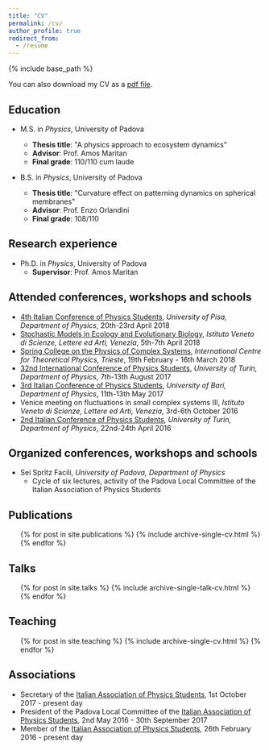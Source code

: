 ```yaml
---
title: "CV"
permalink: /cv/
author_profile: true
redirect_from:
  - /resume
---
```


{% include base_path %}

You can also download my CV as a [pdf file](/files/CV_Pacciani.pdf).

## Education
* M.S. in *Physics*, University of Padova
  * **Thesis title**: "A physics approach to ecosystem dynamics"
  * **Advisor**: Prof. Amos Maritan
  * **Final grade**: 110/110 cum laude

* B.S. in *Physics*, University of Padova
  * **Thesis title**: "Curvature effect on patterning dynamics on spherical membranes"
  * **Advisor**: Prof. Enzo Orlandini
  * **Final grade**: 108/110

## Research experience
* Ph.D. in *Physics*, University of Padova
  * **Supervisor**: Prof. Amos Maritan

## Attended conferences, workshops and schools
* [4th Italian Conference of Physics Students](http://ai-sf.it/cisf18/), *University of Pisa, Department of Physics*, 20th-23rd April 2018
* [Stochastic Models in Ecology and Evolutionary Biology](http://www.pd.infn.it/~maritan/veniceworkshop/veniceworkshop.html), *Istituto Veneto di Scienze, Lettere ed Arti, Venezia*, 5th-7th April 2018
* [Spring College on the Physics of Complex Systems](http://indico.ictp.it/event/8299/), *International Centre for Theoretical Physics, Trieste*, 19th February - 16th March 2018
* [32nd International Conference of Physics Students](http://www.icps2017.it/), *University of Turin, Department of Physics*, 7th-13th August 2017
* [3rd Italian Conference of Physics Students](http://www.ai-sf.it/cisf2017/), *University of Bari, Department of Physics*, 11th-13th May 2017
* Venice meeting on fluctuations in small complex systems III,  *Istituto Veneto di Scienze, Lettere ed Arti, Venezia*, 3rd-6th October 2016
* [2nd Italian Conference of Physics Students](http://www.ai-sf.it/cisf2016/), *University of Turin, Department of Physics*, 22nd-24th April 2016

## Organized conferences, workshops and schools
* Sei Spritz Facili, *University of Padova, Department of Physics*
  * Cycle of six lectures, activity of the Padova Local Committee of the Italian Association of Physics Students

## Publications
  <ul>{% for post in site.publications %}
    {% include archive-single-cv.html %}
  {% endfor %}</ul>

## Talks
  <ul>{% for post in site.talks %}
    {% include archive-single-talk-cv.html %}
  {% endfor %}</ul>

## Teaching
  <ul>{% for post in site.teaching %}
    {% include archive-single-cv.html %}
  {% endfor %}</ul>

## Associations
* Secretary of the [Italian Association of Physics Students](http://www.ai-sf.it), 1st October 2017 - present day
* President of the Padova Local Committee of the [Italian Association of Physics Students](http://www.ai-sf.it), 2nd May 2016 - 30th September 2017
* Member of the [Italian Association of Physics Students](http://www.ai-sf.it), 26th February 2016 - present day
